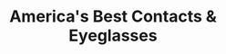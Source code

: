 ---
title: "America's Best Contacts & Eyeglasses"
url: /bellingham/americas-best-contacts-und-eyeglasses/
shop: Optiker
---